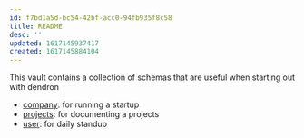```yaml
---
id: f7bd1a5d-bc54-42bf-acc0-94fb935f8c58
title: README
desc: ''
updated: 1617145937417
created: 1617145884104
---
```


This vault contains a collection of schemas that are useful when starting out with dendron

- [company](company.schema.yml): for running a startup
- [projects](pro.schema.yml): for documenting a projects
- [user](user.schema.yml): for daily standup
